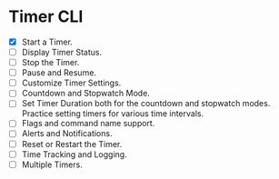 # Timer CLI

- [x] Start a Timer.
- [ ] Display Timer Status.
- [ ] Stop the Timer.
- [ ] Pause and Resume.
- [ ] Customize Timer Settings.
- [ ] Countdown and Stopwatch Mode.
- [ ] Set Timer Duration both for the countdown and stopwatch modes. Practice setting timers for various time intervals.
- [ ] Flags and command name support.
- [ ] Alerts and Notifications.
- [ ] Reset or Restart the Timer.
- [ ] Time Tracking and Logging.
- [ ] Multiple Timers.
